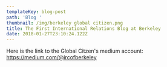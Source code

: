 ```yaml
---
templateKey: blog-post
path: 'Blog '
thumbnail: /img/berkeley global citizen.png
title: The First International Relations Blog at Berkeley
date: 2018-01-27T23:10:24.122Z
---
```

Here is the link to the Global Citzen's medium account:  https://medium.com/@ircofberkeley
